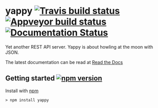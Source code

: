 # yappy [![Travis build status](https://travis-ci.org/richardschneider/yappy.svg)](https://travis-ci.org/richardschneider/yappy) [![Appveyor build status](https://ci.appveyor.com/api/projects/status/af2mlh70o5bq5g9r?svg=true)](https://ci.appveyor.com/project/richardschneider/yappy) [![Documentation Status](http://readthedocs.org/projects/yappy/badge/?version=latest)](http://yappy.readthedocs.org/en/latest/?badge=latest)

Yet another REST API server. Yappy is about howling at the moon with JSON.

The latest documentation can be read at [Read the Docs](http://yappy.readthedocs.org/en/latest/)

## Getting started [![npm version](https://badge.fury.io/js/yappy.svg)](https://badge.fury.io/js/yappy)

Install with [npm](http://blog.npmjs.org/post/85484771375/how-to-install-npm)

    > npm install yappy

